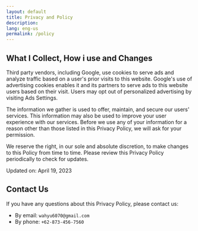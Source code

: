 ```yaml
---
layout: default
title: Privacy and Policy
description:
lang: eng-us
permalink: /policy
---
```



## What I Collect, How i use and Changes

Third party vendors, including Google, use cookies to serve ads and analyze traffic based on a user's prior visits to this website. Google's use of advertising cookies enables it and its partners to serve ads to this website users based on their visit. Users may opt out of personalized advertising by visiting Ads Settings.

The information we gather is used to offer, maintain, and secure our users' services. This information may also be used to improve your user experience with our services. Before we use any of your information for a reason other than those listed in this Privacy Policy, we will ask for your permission.


We reserve the right, in our sole and absolute discretion, to make changes to this Policy from time to time. Please review this Privacy Policy periodically to check for updates.

Updated on: April 19, 2023

## Contact Us

If you have any questions about this Privacy Policy, please contact us:

- By email: `wahyu6070@gmail.com`
- By phone: `+62-873-456-7560`
